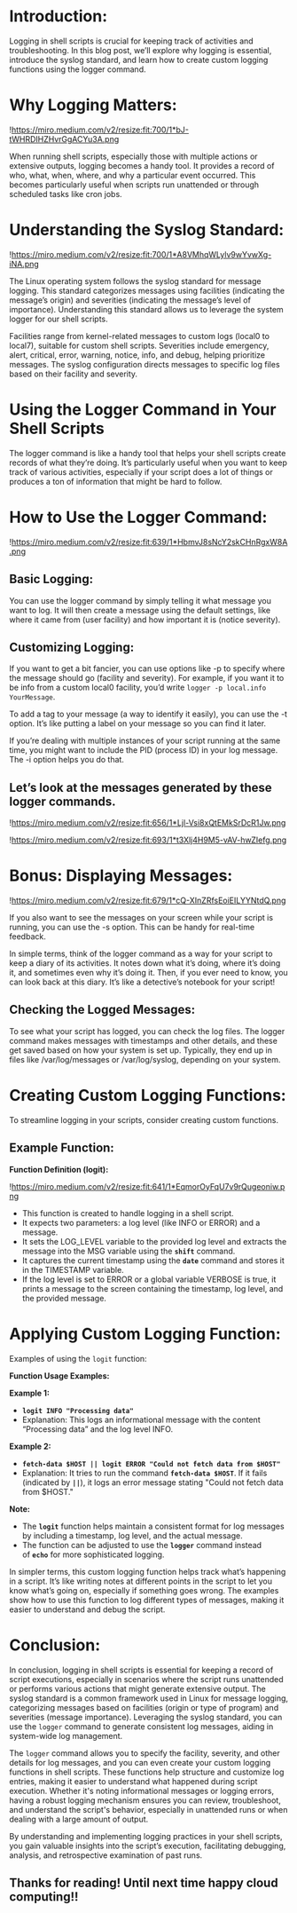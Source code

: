 # **Introduction:**

Logging in shell scripts is crucial for keeping track of activities and troubleshooting. In this blog post, we’ll explore why logging is essential, introduce the syslog standard, and learn how to create custom logging functions using the logger command.

# **Why Logging Matters:**

!https://miro.medium.com/v2/resize:fit:700/1*bJ-tWHRDIHZHvrGgACYu3A.png

When running shell scripts, especially those with multiple actions or extensive outputs, logging becomes a handy tool. It provides a record of who, what, when, where, and why a particular event occurred. This becomes particularly useful when scripts run unattended or through scheduled tasks like cron jobs.

# **Understanding the Syslog Standard:**

!https://miro.medium.com/v2/resize:fit:700/1*A8VMhqWLylv9wYvwXg-iNA.png

The Linux operating system follows the syslog standard for message logging. This standard categorizes messages using facilities (indicating the message’s origin) and severities (indicating the message’s level of importance). Understanding this standard allows us to leverage the system logger for our shell scripts.

Facilities range from kernel-related messages to custom logs (local0 to local7), suitable for custom shell scripts. Severities include emergency, alert, critical, error, warning, notice, info, and debug, helping prioritize messages. The syslog configuration directs messages to specific log files based on their facility and severity.

# **Using the Logger Command in Your Shell Scripts**

The logger command is like a handy tool that helps your shell scripts create records of what they’re doing. It’s particularly useful when you want to keep track of various activities, especially if your script does a lot of things or produces a ton of information that might be hard to follow.

# **How to Use the Logger Command:**

!https://miro.medium.com/v2/resize:fit:639/1*HbmvJ8sNcY2skCHnRgxW8A.png

## **Basic Logging:**

You can use the logger command by simply telling it what message you want to log. It will then create a message using the default settings, like where it came from (user facility) and how important it is (notice severity).

## **Customizing Logging:**

If you want to get a bit fancier, you can use options like -p to specify where the message should go (facility and severity). For example, if you want it to be info from a custom local0 facility, you’d write `logger -p local.info YourMessage`.

To add a tag to your message (a way to identify it easily), you can use the -t option. It’s like putting a label on your message so you can find it later.

If you’re dealing with multiple instances of your script running at the same time, you might want to include the PID (process ID) in your log message. The -i option helps you do that.

## **Let’s look at the messages generated by these logger commands.**

!https://miro.medium.com/v2/resize:fit:656/1*Ljl-Vsi8xQtEMkSrDcR1Jw.png

!https://miro.medium.com/v2/resize:fit:693/1*t3Xlj4H9M5-vAV-hwZIefg.png

# **Bonus: Displaying Messages:**

!https://miro.medium.com/v2/resize:fit:679/1*cQ-XInZRfsEoiEILYYNtdQ.png

If you also want to see the messages on your screen while your script is running, you can use the -s option. This can be handy for real-time feedback.

In simple terms, think of the logger command as a way for your script to keep a diary of its activities. It notes down what it’s doing, where it’s doing it, and sometimes even why it’s doing it. Then, if you ever need to know, you can look back at this diary. It’s like a detective’s notebook for your script!

## **Checking the Logged Messages:**

To see what your script has logged, you can check the log files. The logger command makes messages with timestamps and other details, and these get saved based on how your system is set up. Typically, they end up in files like /var/log/messages or /var/log/syslog, depending on your system.

# **Creating Custom Logging Functions:**

To streamline logging in your scripts, consider creating custom functions.

## **Example Function:**

**Function Definition (logit):**

!https://miro.medium.com/v2/resize:fit:641/1*EqmorOyFqU7v9rQugeoniw.png

- This function is created to handle logging in a shell script.
- It expects two parameters: a log level (like INFO or ERROR) and a message.
- It sets the LOG_LEVEL variable to the provided log level and extracts the message into the MSG variable using the **`shift`** command.
- It captures the current timestamp using the **`date`** command and stores it in the TIMESTAMP variable.
- If the log level is set to ERROR or a global variable VERBOSE is true, it prints a message to the screen containing the timestamp, log level, and the provided message.

# **Applying Custom Logging Function:**

Examples of using the `logit` function:

**Function Usage Examples:**

**Example 1:**

- **`logit INFO "Processing data"`**
- Explanation: This logs an informational message with the content “Processing data” and the log level INFO.

**Example 2:**

- **`fetch-data $HOST || logit ERROR "Could not fetch data from $HOST"`**
- Explanation: It tries to run the command **`fetch-data $HOST`**. If it fails (indicated by **`||`**), it logs an error message stating "Could not fetch data from $HOST."

**Note:**

- The **`logit`** function helps maintain a consistent format for log messages by including a timestamp, log level, and the actual message.
- The function can be adjusted to use the **`logger`** command instead of **`echo`** for more sophisticated logging.

In simpler terms, this custom logging function helps track what’s happening in a script. It’s like writing notes at different points in the script to let you know what’s going on, especially if something goes wrong. The examples show how to use this function to log different types of messages, making it easier to understand and debug the script.

# **Conclusion:**

In conclusion, logging in shell scripts is essential for keeping a record of script executions, especially in scenarios where the script runs unattended or performs various actions that might generate extensive output. The syslog standard is a common framework used in Linux for message logging, categorizing messages based on facilities (origin or type of program) and severities (message importance). Leveraging the syslog standard, you can use the `logger` command to generate consistent log messages, aiding in system-wide log management.

The `logger` command allows you to specify the facility, severity, and other details for log messages, and you can even create your custom logging functions in shell scripts. These functions help structure and customize log entries, making it easier to understand what happened during script execution. Whether it's noting informational messages or logging errors, having a robust logging mechanism ensures you can review, troubleshoot, and understand the script's behavior, especially in unattended runs or when dealing with a large amount of output.

By understanding and implementing logging practices in your shell scripts, you gain valuable insights into the script’s execution, facilitating debugging, analysis, and retrospective examination of past runs.

## **Thanks for reading! Until next time happy cloud computing!!**
